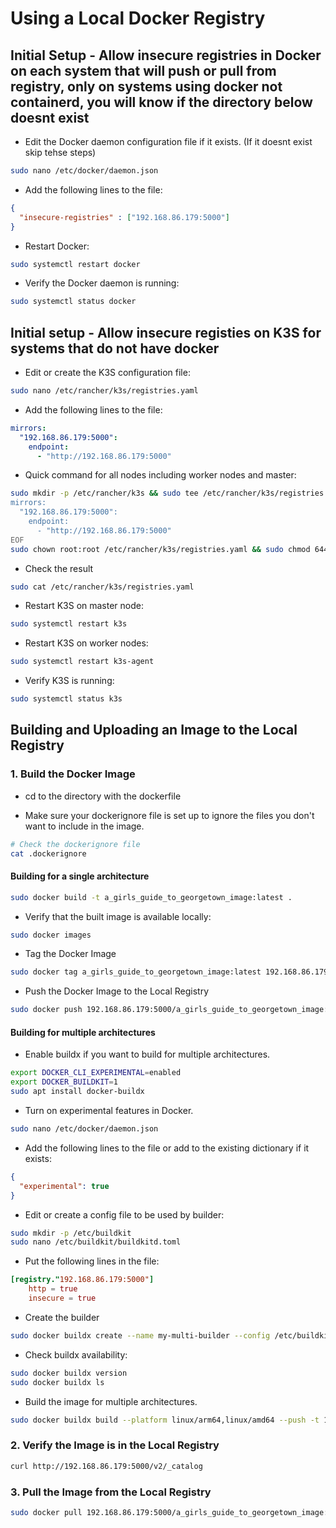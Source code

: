 # Using a Local Docker Registry

## Initial Setup - Allow insecure registries in Docker on each system that will push or pull from registry, only on systems using docker not containerd, you will know if the directory below doesnt exist

- Edit the Docker daemon configuration file if it exists. (If it doesnt exist skip tehse steps)

```bash
sudo nano /etc/docker/daemon.json
```

- Add the following lines to the file:

```json
{
  "insecure-registries" : ["192.168.86.179:5000"]
}
```

- Restart Docker:

```bash
sudo systemctl restart docker
```

- Verify the Docker daemon is running:

```bash
sudo systemctl status docker
```

## Initial setup - Allow insecure registies on K3S for systems that do not have docker

- Edit or create the K3S configuration file:

```bash
sudo nano /etc/rancher/k3s/registries.yaml
```

- Add the following lines to the file:

```yaml
mirrors:
  "192.168.86.179:5000":
    endpoint:
      - "http://192.168.86.179:5000"
```

- Quick command for all nodes including worker nodes and master:

```bash
sudo mkdir -p /etc/rancher/k3s && sudo tee /etc/rancher/k3s/registries.yaml > /dev/null <<EOF
mirrors:
  "192.168.86.179:5000":
    endpoint:
      - "http://192.168.86.179:5000"
EOF
sudo chown root:root /etc/rancher/k3s/registries.yaml && sudo chmod 644 /etc/rancher/k3s/registries.yaml
```

- Check the result

```bash
sudo cat /etc/rancher/k3s/registries.yaml
```

- Restart K3S on master node:

```bash
sudo systemctl restart k3s
```

- Restart K3S on worker nodes:

```bash
sudo systemctl restart k3s-agent
```

- Verify K3S is running:

```bash
sudo systemctl status k3s
```

## Building and Uploading an Image to the Local Registry

### 1. Build the Docker Image

- cd to the directory with the dockerfile

- Make sure your dockerignore file is set up to ignore the files you don't want to include in the image.

```bash
# Check the dockerignore file
cat .dockerignore
```

#### Building for a single architecture

```bash
sudo docker build -t a_girls_guide_to_georgetown_image:latest .
```

- Verify that the built image is available locally:

```bash
sudo docker images
```

- Tag the Docker Image

```bash
sudo docker tag a_girls_guide_to_georgetown_image:latest 192.168.86.179:5000/a_girls_guide_to_georgetown_image:latest
```

- Push the Docker Image to the Local Registry

```bash
sudo docker push 192.168.86.179:5000/a_girls_guide_to_georgetown_image:latest
```

#### Building for multiple architectures

- Enable buildx if you want to build for multiple architectures.

```bash
export DOCKER_CLI_EXPERIMENTAL=enabled
export DOCKER_BUILDKIT=1
sudo apt install docker-buildx
```

- Turn on experimental features in Docker.

```bash
sudo nano /etc/docker/daemon.json
```

- Add the following lines to the file or add to the existing dictionary if it exists:

```json
{
  "experimental": true
}
```

- Edit or create a config file to be used by builder:

```bash
sudo mkdir -p /etc/buildkit
sudo nano /etc/buildkit/buildkitd.toml
```

- Put the following lines in the file:

```toml
[registry."192.168.86.179:5000"]
    http = true
    insecure = true
```

- Create the builder

```bash
sudo docker buildx create --name my-multi-builder --config /etc/buildkit/buildkitd.toml --use
```

- Check buildx availability:

```bash
sudo docker buildx version
sudo docker buildx ls
```

- Build the image for multiple architectures.

```bash
sudo docker buildx build --platform linux/arm64,linux/amd64 --push -t 192.168.86.179:5000/a_girls_guide_to_georgetown_image:latest .
```

### 2. Verify the Image is in the Local Registry

```bash
curl http://192.168.86.179:5000/v2/_catalog
```

### 3. Pull the Image from the Local Registry

```bash
sudo docker pull 192.168.86.179:5000/a_girls_guide_to_georgetown_image:latest
```
